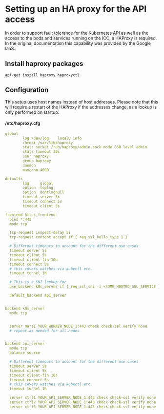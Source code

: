 # Setting up an HA proxy for the API access

In order to support fault tolerance for the Kubernetes API as well as the access to the pods and services running on the ICC, a HAProxy is required.
In the original documentation this capability was provided by the Google IaaS.

## Install haproxy packages

```
apt-get install haproxy haproxyctl
```

## Configuration

This setup uses host names instead of host addresses. Please note that this will require a restart of the HAProxy if the
 addresses change, as a lookup is only performed on startup.

#### /etc/haproxy.cfg
```yaml
global
        log /dev/log    local0 info
        chroot /var/lib/haproxy
        stats socket /run/haproxy/admin.sock mode 660 level admin
        stats timeout 30s
        user haproxy
        group haproxy
        daemon
        maxconn 4000

defaults
        log     global
        option  tcplog
        option  dontlognull
        timeout server 5s
        timeout connect 5s
        timeout client 5s

frontend https_frontend
  bind *:443
  mode tcp

  tcp-request inspect-delay 5s
  tcp-request content accept if { req_ssl_hello_type 1 }

  # Different timeouts to account for the different use cases
  timeout server 5s
  timeout client 5s
  timeout client-fin 10s
  timeout connect 5s
  # this covers watches via kubectl etc.
  timeout tunnel 1h

  # This is a SNI lookup for 
  use_backend k8s_server if { req_ssl_sni -i <SOME_HOSTED_SSL_SERVICE } or { req_ssl_sni -i login.<YOUR_DOMAIN> }

  default_backend api_server


backend k8s_server
  mode tcp


  server mars1 YOUR_WORKER_NODE_1:443 check check-ssl verify none
  # repeat as needed for all nodes


backend api_server
  mode tcp
  balance source

  # Different timeouts to account for the different use cases
  timeout server 5s
  timeout client 5s
  timeout client-fin 10s
  timeout connect 5s
  # this covers watches via kubectl etc.
  timeout tunnel 1h

  server ctrl1 YOUR_API_SERVER_NODE_1:443 check check-ssl verify none
  server ctrl2 YOUR_API_SERVER_NODE_1:443 check check-ssl verify none
  server ctrl3 YOUR_API_SERVER_NODE_1:443 check check-ssl verify none
```
